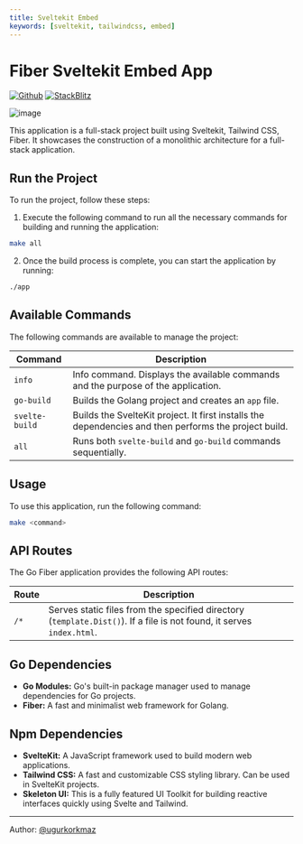 ```yaml
---
title: Sveltekit Embed
keywords: [sveltekit, tailwindcss, embed]
---
```


# Fiber Sveltekit Embed App

[![Github](https://img.shields.io/static/v1?label=&message=Github&color=2ea44f&style=for-the-badge&logo=github)](https://github.com/gofiber/recipes/tree/master/sveltekit-embed) [![StackBlitz](https://img.shields.io/static/v1?label=&message=StackBlitz&color=2ea44f&style=for-the-badge&logo=StackBlitz)](https://stackblitz.com/github/gofiber/recipes/tree/master/sveltekit-embed)

![image](https://github.com/gofiber/recipes/assets/40540244/2aa084b8-9bbc-46f3-9759-930857429f05)

This application is a full-stack project built using Sveltekit, Tailwind CSS, Fiber. It showcases the construction of a monolithic architecture for a full-stack application.

## Run the Project

To run the project, follow these steps:

1. Execute the following command to run all the necessary commands for building and running the application:

```bash
make all
```
2. Once the build process is complete, you can start the application by running:
```bash
./app
```


## Available Commands
The following commands are available to manage the project:


| Command | Description |
| --- | --- |
| `info` | Info command. Displays the available commands and the purpose of the application. |
| `go-build` | Builds the Golang project and creates an `app` file. |
| `svelte-build` | Builds the SvelteKit project. It first installs the dependencies and then performs the project build. |
| `all` | Runs both `svelte-build` and `go-build` commands sequentially. |

## Usage

To use this application, run the following command:

```bash
make <command>
```


API Routes
----------

The Go Fiber application provides the following API routes:

| Route | Description |
| --- | --- |
| `/*` | Serves static files from the specified directory (`template.Dist()`). If a file is not found, it serves `index.html`. |

Go Dependencies
---------------

-   **Go Modules:** Go's built-in package manager used to manage dependencies for Go projects.
-   **Fiber:** A fast and minimalist web framework for Golang.

Npm Dependencies
----------------

-   **SvelteKit:** A JavaScript framework used to build modern web applications.
-   **Tailwind CSS:** A fast and customizable CSS styling library. Can be used in SvelteKit projects.
-   **Skeleton UI:** This is a fully featured UI Toolkit for building reactive interfaces quickly using Svelte and Tailwind.

----------------

Author: [@ugurkorkmaz](https://github.com/ugurkorkmaz)

